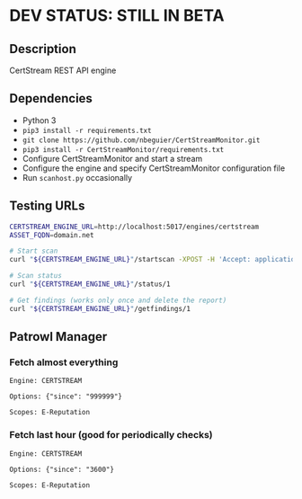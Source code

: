 # DEV STATUS: STILL IN BETA

## Description
CertStream REST API engine

## Dependencies
- Python 3
- `pip3 install -r requirements.txt`
- `git clone https://github.com/nbeguier/CertStreamMonitor.git`
- `pip3 install -r CertStreamMonitor/requirements.txt`
- Configure CertStreamMonitor and start a stream
- Configure the engine and specify CertStreamMonitor configuration file
- Run `scanhost.py` occasionally


## Testing URLs

```bash
CERTSTREAM_ENGINE_URL=http://localhost:5017/engines/certstream
ASSET_FQDN=domain.net

# Start scan
curl "${CERTSTREAM_ENGINE_URL}"/startscan -XPOST -H 'Accept: application/json' -H 'Content-type: application/json' -d "{\"scan_id\": 1, \"options\": {\"since\": \"9999\"}, \"assets\": [{\"datatype\": \"domain\", \"criticity\": \"medium\", \"id\": 1, \"value\": \"$ASSET_FQDN\"}], \"engine_id\": 9}"

# Scan status
curl "${CERTSTREAM_ENGINE_URL}"/status/1

# Get findings (works only once and delete the report)
curl "${CERTSTREAM_ENGINE_URL}"/getfindings/1
```

## Patrowl Manager

### Fetch almost everything

```
Engine: CERTSTREAM

Options: {"since": "999999"}

Scopes: E-Reputation

```

### Fetch last hour (good for periodically checks)

```
Engine: CERTSTREAM

Options: {"since": "3600"}

Scopes: E-Reputation

```
